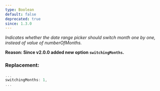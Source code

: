 ```yaml
---
type: Boolean
default: false
deprecated: true
since: 1.3.0
---
```


_Indicates whether the date range picker should switch month one by one, instead of value of numberOfMonths._

**Reason: Since v2.0.0 added new option `switchingMonths`.**

### Replacement:
```js
...
switchingMonths: 1,
...
```